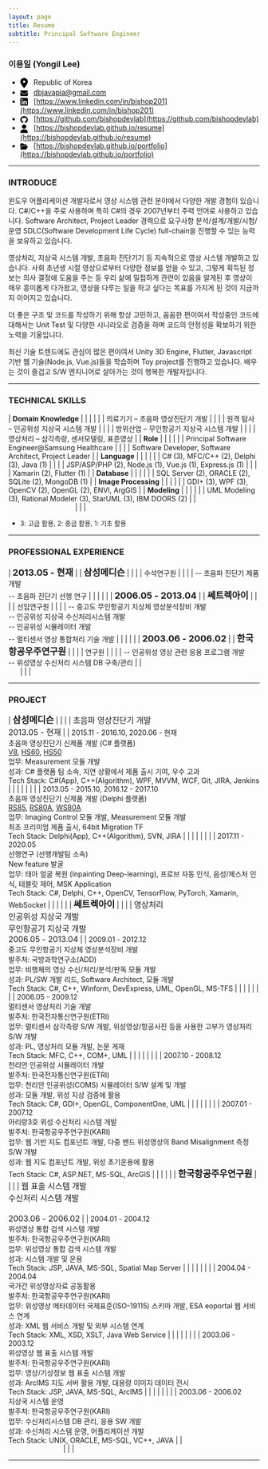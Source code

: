 ```yaml
---
layout: page
title: Resume
subtitle: Principal Software Engineer
---
```


<style>
tr, td, th {
   border: none!important;
   background-color:transparent!important;
}
img {
    vertical-align: middle;
}
</style>

### 이용일 (Yongil Lee)

* <img src="/assets/images/resume/location-dot-solid.png" width=15/>&nbsp;&nbsp;&nbsp;Republic of Korea
* <img src="/assets/images/resume/envelope-solid.png" width=15/>&nbsp;&nbsp;&nbsp;[dbjavapia@gmail.com](dbjavapia@gmail.com)
* <img src="/assets/images/resume/linkedin.png" width=15/>&nbsp;&nbsp;&nbsp;[https://www.linkedin.com/in/bishop201](https://www.linkedin.com/in/bishop201)
* <img src="/assets/images/resume/github.png" width=15/>&nbsp;&nbsp;&nbsp;[https://github.com/bishopdevlab](https://github.com/bishopdevlab)
* <img src="/assets/images/resume/user-solid.png" width=15/>&nbsp;&nbsp;&nbsp;[https://bishopdevlab.github.io/resume](https://bishopdevlab.github.io/resume)
* <img src="/assets/images/resume/folder-open-solid.png" width=15/>&nbsp;&nbsp;&nbsp;[https://bishopdevlab.github.io/portfolio](https://bishopdevlab.github.io/portfolio)

***

### INTRODUCE

윈도우 어플리케이션 개발자로서 영상 시스템 관련 분야에서 다양한 개발 경험이 있습니다. C#/C++을 주로 사용하며 특히 C#의 경우 2007년부터 주력 언어로 사용하고 있습니다. Software Architect, Project Leader 경력으로 요구사항 분석/설계/개발/시험/운영 SDLC(Software Development Life Cycle) full-chain을 진행할 수 있는 능력을 보유하고 있습니다.

영상처리, 지상국 시스템 개발, 초음파 진단기기 등 지속적으로 영상 시스템 개발하고 있습니다. 사회 초년생 시절 영상으로부터 다양한 정보를 얻을 수 있고, 그렇게 획득된 정보는 의사 결정에 도움을 주는 등 우리 삶에 밀접하게 관련이 있음을 알게된 후 영상이 매우 흥미롭게 다가왔고, 영상을 다루는 일을 하고 싶다는 목표를 가지게 된 것이 지금까지 이어지고 있습니다.

더 좋은 구조 및 코드를 작성하기 위해 항상 고민하고, 꼼꼼한 편이여서 작성중인 코드에 대해서는 Unit Test 및 다양한 시니라오로 검증을 하며 코드의 안정성을 확보하기 위한 노력을 기울입니다.

최신 기술 트렌드에도 관심이 많은 편이여서 Unity 3D Engine, Flutter, Javascript 기반 웹 기술(Node.js, Vue.js)들을 학습하며 Toy project를 진행하고 있습니다. 배우는 것이 즐겁고 S/W 엔지니어로 살아가는 것이 행복한 개발자입니다.

***

### TECHNICAL SKILLS

| **Domain&nbsp;Knowledge** | | |
| | | 의료기기 &#8211; 초음파 영상진단기 개발 |
| | | 원격 탐사  &#8211; 인공위성 지상국 시스템 개발 |
| | | 방위산업 &#8211; 무인항공기 지상국 시스템 개발 |
| | | 영상처리 &#8211; 삼각측량, 센서모델링, 표준영상 |
| **Role** | | |
| | | Principal Software Engineer@Samsung Healthcare |
| | | Software Developer, Software Architect, Project Leader |
| **Language** | | |
| | | C# (3), MFC/C++ (2), Delphi (3), Java (1) |
| | | JSP/ASP/PHP (2), Node.js (1), Vue.js (1), Express.js (1) |
| | | Xamarin (2), Flutter (1) |
| **Database** | | |
| | | SQL Server (2), ORACLE (2), SQLite (2), MongoDB (1) |
| **Image&nbsp;Processing** | | |
| | | GDI+ (3), WPF (3), OpenCV (2), OpenGL (2), ENVI, ArgGIS |
| **Modeling** | | |
| | | UML Modeling (3), Rational Modeler (3), StarUML (3), IBM DOORS (2) |
| &nbsp; &nbsp; &nbsp; &nbsp; &nbsp; &nbsp; &nbsp; &nbsp; &nbsp; &nbsp; &nbsp; &nbsp; &nbsp; &nbsp; &nbsp; &nbsp; &nbsp; &nbsp; &nbsp; &nbsp; &nbsp; &nbsp; &nbsp; &nbsp; &nbsp; &nbsp; &nbsp; &nbsp; &nbsp; &nbsp; &nbsp; &nbsp; &nbsp; | | |

* <font size=2>3: 고급 활용, 2: 중급 활용, 1: 기초 활용</font>

***

### PROFESSIONAL EXPERIENCE

| **<font size=4>2013.05 - 현재</font>** | | **<font size=4>삼성메디슨</font>** |
| | | 수석연구원 |
| | | -- 초음파 진단기 제품 개발<br>-- 초음파 진단기 선행 연구 |
| | | |
| **<font size=4>2006.05 - 2013.04</font>** | | **<font size=4>쎄트렉아이</font>** |
| | | 선임연구원 |
| | | -- 중고도 무인항공기 지상체 영상분석장비 개발<br>-- 인공위성 지상국 수신처리시스템 개발<br>-- 인공위성 시뮬레이터 개발<br>-- 멀티센서 영상 통합처리 기술 개발 |
| | | |
| **<font size=4>2003.06 - 2006.02</font>** | | **<font size=4>한국항공우주연구원</font>** |
| | | 연구원 |
| | | -- 인공위성 영상 관련 응용 프로그램 개발<br>-- 위성영상 수신처리 시스템 DB 구축/관리 |
| &nbsp; &nbsp; &nbsp; &nbsp; &nbsp; &nbsp; &nbsp; &nbsp; &nbsp; &nbsp; &nbsp; &nbsp; &nbsp; &nbsp; &nbsp; &nbsp; &nbsp; &nbsp; &nbsp; &nbsp; &nbsp; &nbsp; &nbsp; &nbsp; &nbsp; &nbsp; &nbsp; &nbsp; &nbsp; &nbsp; &nbsp; &nbsp; &nbsp; | | |

***

### PROJECT

| **<font size=4>삼성메디슨</font>** | | |
| <font size=3>초음파 영상진단기 개발<br>2013.05 - 현재</font> | | 2015.11 - 2016.10, 2020.06 - 현재<br>초음파 영상진단기 신제품 개발 (C# 플랫폼)<br>[V8](https://samsunghealthcare.com/kr/products/UltrasoundSystem/V8/General%20Imaging/benefit), [HS60](https://samsunghealthcare.com/kr/products/UltrasoundSystem/HS60/General%20Imaging/benefit), [HS50](https://samsunghealthcare.com/kr/products/UltrasoundSystem/HS50/General%20Imaging/benefit)<br>업무: Measurement 모듈 개발<br>성과: C# 플랫폼 팀 소속, 지연 상황에서 제품 출시 기여, 우수 고과<br>Tech Stack: C#(App), C++(Algorithm), WPF, MVVM, WCF, Git, JIRA, Jenkins |
| | | |
| | | 2013.05 - 2015.10, 2016.12 - 2017.10<br>초음파 영상진단기 신제품 개발 (Delphi 플랫폼)<br>[RS85](https://samsunghealthcare.com/kr/products/UltrasoundSystem/RS85%20Prestige/Radiology/benefit), [RS80A](https://samsunghealthcare.com/kr/products/UltrasoundSystem/RS80A/Radiology/benefit), [WS80A](https://samsunghealthcare.com/kr/products/UltrasoundSystem/WS80A/Obstetrics%20-%20Gynecology/benefit)<br>업무: Imaging Control 모듈 개발, Measurement 모듈 개발<br>최초 프리미엄 제품 출시, 64bit Migration TF<br>Tech Stack: Delphi(App), C++(Algorithm), SVN, JIRA |
| | | |
| | | 2017.11 - 2020.05<br>선행연구 (선행개발팀 소속)<br>New feature 발굴<br>업무: 태아 얼굴 복원 (Inpainting Deep-learning), 프로브 자동 인식, 음성/제스처 인식, 테블릿 제어, MSK Application<br>Tech Stack: C#, Delphi, C++, OpenCV, TensorFlow, PyTorch, Xamarin, WebSocket |
| | | |
| **<font size=4>쎄트렉아이</font>** | | |
| <font size=3>영상처리<br>인공위성 지상국 개발<br>무인항공기 지상국 개발<br>2006.05 - 2013.04</font> | | 2009.01 - 2012.12<br>중고도 무인항공기 지상체 영상분석장비 개발<br>발주처: 국방과학연구소(ADD)<br>업무: 비행체의 영상 수신/처리/분석/판독 모듈 개발<br>성과: PL/SW 개발 리드, Software Architect, 모듈 개발<br>Tech Stack: C#, C++, Winform, DevExpress, UML, OpenGL, MS-TFS |
| | | |
| | | 2006.05 - 2009.12<br>멀티센서 영상처리 기술 개발<br>발주처: 한국전자통신연구원(ETRI)<br>업무: 멀티센서 삼각측량 S/W 개발, 위성영상/항공사진 등을 사용한 고부가 영상처리 S/W 개발<br>성과: PL, 영상처리 모듈 개발, 논문 게재<br>Tech Stack: MFC, C++, COM+, UML |
| | | |
| | | 2007.10 - 2008.12<br>천리안 인공위성 시뮬레이터 개발<br>발주처: 한국전자통신연구원(ETRI)<br>업무: 천리안 인공위성(COMS) 시뮬레이터 S/W 설계 및 개발<br>성과: 모듈 개발, 위성 지상 검증에 활용<br>Tech Stack: C#, GDI+, OpenGL, ComponentOne, UML |
| | | |
| | | 2007.01 - 2007.12<br>아리랑3호 위성 수신처리 시스템 개발<br>발주처: 한국항공우주연구원(KARI)<br>업무: 웹 기반 지도 컴포넌트 개발, 다중 밴드 위성영상의 Band Misalignment 측정 S/W 개발<br>성과: 웹 지도 컴포넌트 개발, 위성 초기운용에 활용<br>Tech Stack: C#, ASP.NET, MS-SQL, ArcGIS |
| | | |
| **<font size=4>한국항공주우연구원</font>** | | |
| <font size=3>웹 표출 시스템 개발<br>수신처리 시스템 개발<br><br>2003.06 - 2006.02</font> | | 2004.01 - 2004.12<br>위성영상 통합 검색 시스템 개발<br>발주처: 한국항공우주연구원(KARI)<br>업무: 위성영상 통합 검색 시스템 개발<br>성과: 시스템 개발 및 운용<br>Tech Stack: JSP, JAVA, MS-SQL, Spatial Map Server |
| | | |
| | | 2004.04 - 2004.04<br>국가간 위성영상자료 공동활용<br>발주처: 한국항공우주연구원(KARI)<br>업무: 위성영상 메타데이터 국제표준(ISO-19115) 스키마 개발, ESA eoportal 웹 서비스 연계<br>성과: XML 웹 서비스 개발 및 외부 시스템 연계<br>Tech Stack: XML, XSD, XSLT, Java Web Service |
| | | |
| | | 2003.06 - 2003.12<br>위성영상 웹 표출 시스템 개발<br>발주처: 한국항공우주연구원(KARI)<br>업무: 영상/기상정보 웹 표출 시스템 개발<br>성과: ArcIMS 지도 서버 활용 개발, 대용량 이미지 데이터 전시<br>Tech Stack: JSP, JAVA, MS-SQL, ArcIMS |
| | | |
| | | 2003.06 - 2006.02<br>지상국 시스템 운영<br>발주처: 한국항공우주연구원(KARI)<br>업무: 수신처리시스템 DB 관리, 응용 SW 개발<br>성과: 수신처리 시스템 운영, 어플리케이션 개발<br>Tech Stack: UNIX, ORACLE, MS-SQL, VC++, JAVA |
| &nbsp; &nbsp; &nbsp; &nbsp; &nbsp; &nbsp; &nbsp; &nbsp; &nbsp; &nbsp; &nbsp; &nbsp; &nbsp; &nbsp; &nbsp; &nbsp; &nbsp; &nbsp; &nbsp; &nbsp; &nbsp; &nbsp; &nbsp; &nbsp; &nbsp; &nbsp; &nbsp; &nbsp; &nbsp; &nbsp; &nbsp; &nbsp; &nbsp; | | |

***
